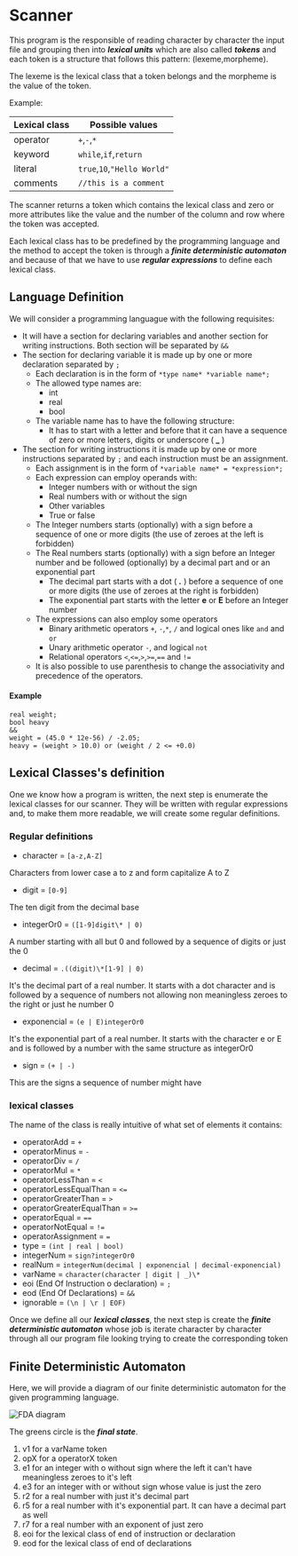 # Scanner

This program is the responsible of reading character by character the input file and grouping then into ***lexical units*** which
are also called ***tokens*** and each token is a structure that follows this pattern: (lexeme,morpheme).

The lexeme is the lexical class that a token belongs and the morpheme is the value of the token.

Example:

|__Lexical class__|         __Possible values__             |
|-----------------|----------------------------------------|
| operator        | ```+```,```-```,```*```                |
| keyword         | ```while```,```if```,```return```      |
| literal         | ```true```,```10```,```"Hello World"```|
| comments        | ```//this is a comment```              |

The scanner returns a token which contains the lexical class and zero or more attributes like the value and the number of
the column and row where the token was accepted.

Each lexical class has to be predefined by the programming language and the method to accept the token is through a ***finite
deterministic automaton*** and because of that we have to use ***regular expressions*** to define each lexical class.

## Language Definition

We will consider a programming languague with the following requisites:

- It will have a section for declaring variables and another section for writing instructions. Both section will be separated by ```&&```
- The section for declaring variable it is made up by one or more declaration separated by ```;```
  - Each declaration is in the form of ```*type name* *variable name*;```
  - The allowed type names are:
    - int
    - real
    - bool
  - The variable name has to have the following structure: 
    - It has to start with a letter and before that it can have a sequence of zero or more letters, digits or underscore ( **_** )
- The section for writing instructions it is made up by one or more instructions separated by ```;``` and each 
instruction must be an assignment.
  - Each assignment is in the form of ```*variable name* = *expression*;```
  - Each expression can employ operands with:
    - Integer numbers with or without the sign
    - Real numbers with or without the sign
    - Other variables
    - True or false
  - The Integer numbers starts (optionally) with a sign before a sequence of one or more digits (the use of zeroes
  at the left is forbidden)
  - The Real numbers starts (optionally) with a sign before an Integer number and be followed (optionally) by a decimal part and or an exponential part
    - The decimal part starts with a dot ( ***.*** ) before a sequence of one or more digits (the use of zeroes at the right is forbidden)
    - The exponential part starts with the letter **e** or **E** before an Integer number
  - The expressions can also employ some operators
    - Binary arithmetic operators ```+```, ```-```,```*```, ```/``` and logical ones like ```and``` and ```or```
    - Unary arithmetic operator ```-```, and logical ```not```
    - Relational operators ```<```,```<=```,```>```,```>=```,```==``` and ```!=```
  - It is also possible to use parenthesis to change the associativity and precedence of the operators.
#### Example

```
real weight;
bool heavy
&&
weight = (45.0 * 12e-56) / -2.05;
heavy = (weight > 10.0) or (weight / 2 <= +0.0)
```

## Lexical Classes's definition

One we know how a program is written, the next step is enumerate the lexical classes for our scanner. They will be written with regular
expressions and, to make them more readable, we will create some regular definitions.

### Regular definitions

- character = ```[a-z,A-Z]```

Characters from lower case a to z and form capitalize A to Z

- digit = ```[0-9]```

The ten digit from the decimal base

- integerOr0 = ```([1-9]digit\* | 0)```

A number starting with all but 0 and followed by a sequence of digits or just the 0

- decimal = ```.((digit)\*[1-9] | 0)```

It's the decimal part of a real number. It starts with a dot character and is followed by a sequence of numbers not allowing non
meaningless zeroes to the right or just he number 0

- exponencial = ```(e | E)integerOr0```

It's the exponential part of a real number. It starts with the character e or E and is followed by a number with the same structure as
integerOr0

- sign = ```(+ | -)```

This are the signs a sequence of number might have

### lexical classes

The name of the class is really intuitive of what set of elements it contains:

- operatorAdd = ```+```
- operatorMinus = ```-```
- operatorDiv = ```/```
- operatorMul = ```*```
- operatorLessThan = ```<```
- operatorLessEqualThan = ```<=```
- operatorGreaterThan = ```>```
- operatorGreaterEqualThan = ```>=```
- operatorEqual = ```==```
- operatorNotEqual = ```!=```
- operatorAssignment = ```=```
- type = ```(int | real | bool)```
- integerNum = ```sign?integerOr0```
- realNum = ```integerNum(decimal | exponencial | decimal·exponencial)```
- varName = ```character(character | digit | _)\*```
- eoi (End Of Instruction o declaration) = ```;```
- eod (End Of Declarations) = ```&&```
- ignorable = ```(\n | \r | EOF)```

Once we define all our ***lexical classes***, the next step is create the ***finite deterministic automaton*** whose job is iterate
character by character through all our program file looking trying to create the corresponding token

## Finite Deterministic Automaton

Here, we will provide a diagram of our finite deterministic automaton for the given programming language.

![FDA diagram](./FDA_diagram.png)

The greens circle is the ***final state***.
1. v1 for a varName token
2. opX for  a operatorX token
3. e1 for an integer with o without sign where the left it can't have meaningless zeroes to it's left
4. e3 for an integer with or without sign whose value is just the zero
5. r2 for a real number with just it's decimal part
6. r5 for a real number with it's exponential part. It can have a decimal part as well
7. r7 for a real number with an exponent of just zero
8. eoi for the lexical class of end of instruction or declaration
9. eod for the lexical class of end of declarations

